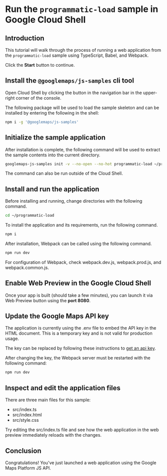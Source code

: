 # Run the `programmatic-load` sample in Google Cloud Shell

<walkthrough-tutorial-duration duration="10"/>

## Introduction

This tutorial will walk through the process of running a web application from
the `programmatic-load` sample using TypeScript, Babel, and Webpack.

Click the **Start** button to continue.

## Install the `@googlemaps/js-samples` cli tool

Open Cloud Shell by clicking the
<walkthrough-cloud-shell-icon></walkthrough-cloud-shell-icon> button in the
navigation bar in the upper-right corner of the console.

The following package will be used to load the sample skeleton and can be
installed by entering the following in the shell:

```bash
npm i -g '@googlemaps/js-samples'
```

## Initialize the sample application

After installation is complete, the following command will be used to extract
the sample contents into the current directory.

```bash
googlemaps-js-samples init -v --no-open --no-hot programmatic-load ~/programmatic-load
```

The command can also be run outside of the Cloud Shell.

## Install and run the application

Before installing and running, change directories with the following command.

```bash
cd ~/programmatic-load
```

To install the application and its requirements, run the following command.

```bash
npm i
```

After installation, Webpack can be called using the following command.

```bash
npm run dev
```

For configuration of Webpack, check
<walkthrough-editor-open-file filePath="~/programmatic-load/webpack.dev.js">webpack.dev.js</walkthrough-editor-open-file>,
<walkthrough-editor-open-file filePath="~/programmatic-load/webpack.prod.js">webpack.prod.js</walkthrough-editor-open-file>,
and
<walkthrough-editor-open-file filePath="~/programmatic-load/webpack.common.js">webpack.common.js</walkthrough-editor-open-file>.

## Enable Web Preview in the Google Cloud Shell

Once your app is built (should take a few minutes), you can launch it via
<walkthrough-spotlight-pointer target="cloudshell" spotlightId="devshell-web-preview-button">Web
Preview button</walkthrough-spotlight-pointer> using the **port 8080**.

## Update the Google Maps API key

The application is currently using the
<walkthrough-editor-open-file filePath="~/programmatic-load/.env">.env</walkthrough-editor-open-file>
file to embed the API key in the HTML document. This is a temporary key and is
not valid for production usage.

The key can be replaced by following these instructions to
[get an api key](https://developers.google.com/maps/documentation/javascript/get-api-key).

After changing the key, the Webpack server must be restarted with the following
command:

```bash
npm run dev
```

## Inspect and edit the application files

There are three main files for this sample:

*   <walkthrough-editor-open-file filePath="~/programmatic-load/src/index.ts">src/index.ts</walkthrough-editor-open-file>
*   <walkthrough-editor-open-file filePath="~/programmatic-load/src/index.html">src/index.html</walkthrough-editor-open-file>
*   <walkthrough-editor-open-file filePath="~/programmatic-load/src/style.css">src/style.css</walkthrough-editor-open-file>

Try editing the <walkthrough-editor-open-file filePath="~/programmatic-load/src/index.ts">src/index.ts</walkthrough-editor-open-file> file and see how the web application in the web preview immediately reloads with the changes.

## Conclusion

<walkthrough-conclusion-trophy></walkthrough-conclusion-trophy>

Congratulations! You've just launched a web application using the Google Maps
Platform JS API.
